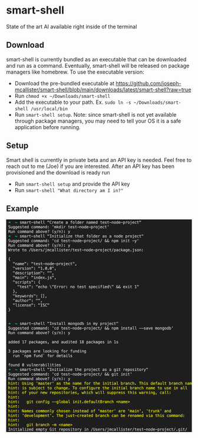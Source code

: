 # smart-shell
State of the art AI available right inside of the terminal

## Download
smart-shell is currently bundled as an executable that can be downloaded and run as a command. Eventually, smart-shell will be released on package managers like homebrew. To use the executable version:
- Download the pre-bundled executable at https://github.com/joseph-mcallister/smart-shell/blob/main/downloads/latest/smart-shell?raw=true
- Run `chmod +x ~/Downloads/smart-shell`
- Add the executable to your path. Ex. `sudo ln -s ~/Downloads/smart-shell /usr/local/bin`
- Run `smart-shell setup`. Note: since smart-shell is not yet available through package managers, you may need to tell your OS it is a safe application before running.

## Setup
Smart shell is currently in private beta and an API key is needed. Feel free to reach out to me (Joe) if you are interested. After an API key has been provisioned and the download is ready run
- Run `smart-shell setup` and provide the API key
- Run `smart-shell "What directory am I in?"`

## Example
![Sample usage](https://raw.githubusercontent.com/joseph-mcallister/smart-shell/main/images/node_sample.png)
